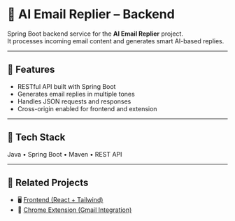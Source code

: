 # 🧠 AI Email Replier – Backend

Spring Boot backend service for the **AI Email Replier** project.  
It processes incoming email content and generates smart AI-based replies.

---

## 🚀 Features
- RESTful API built with Spring Boot  
- Generates email replies in multiple tones  
- Handles JSON requests and responses  
- Cross-origin enabled for frontend and extension

---

## 🧱 Tech Stack
Java • Spring Boot • Maven • REST API

---

## 🔗 Related Projects
- 🖥️ [Frontend (React + Tailwind)]((https://github.com/yahyaCodeX/Smart_Email_Assitant_Frontend))
- 🧩 [Chrome Extension (Gmail Integration)](https://github.com/yahyaCodeX/Smart_Email_Assistant_Extension)
